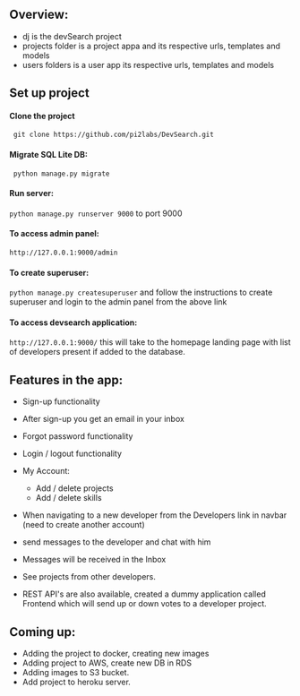 ## Overview:
- dj is the devSearch project
- projects folder is a project appa and its respective urls, templates and models
- users folders is a user app its respective urls, templates and models

## Set up project

#### Clone the project 
`` git clone https://github.com/pi2labs/DevSearch.git``

#### Migrate SQL Lite DB:
`` python manage.py migrate``

#### Run server:

``python manage.py runserver 9000`` to port 9000

#### To access admin panel:
``http://127.0.0.1:9000/admin``

#### To create superuser:

``python manage.py createsuperuser`` and follow the instructions to create superuser and login to the admin panel from the above link

#### To access devsearch application:

``http://127.0.0.1:9000/`` this will take to the homepage landing page with list of developers present if added to the database.

## Features in the app:

- Sign-up functionality
- After sign-up you get an email in your inbox
- Forgot password functionality
- Login / logout functionality
- My Account: 
    - Add / delete projects
    - Add / delete skills
    
- When navigating to a new developer from the Developers link in navbar (need to create another account)
- send messages to the developer and chat with him
- Messages will be received in the Inbox
- See projects from other developers.
- REST API's are also available, created a dummy application called Frontend which will send up or down votes to a developer project. 

## Coming up:
- Adding the project to docker, creating new images
- Adding project to AWS, create new DB in RDS
- Adding images to S3 bucket.
- Add project to heroku server.